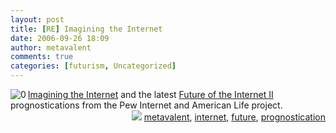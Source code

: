 ```yaml
---
layout: post
title: [RE] Imagining the Internet
date: 2006-09-26 18:09
author: metavalent
comments: true
categories: [futurism, Uncategorized]
---
```

<!--Lead Photo --><a href="http://www.elon.edu/predictions/"><img border="0" align="left" alt="0" src="http://metavalent.info/images/pew.internet.life.logo.jpg" /></a><!-- Commentary --><a href="http://www.elon.edu/predictions/">Imagining the Internet</a> and the latest <a href="http://www.pewinternet.org/PPF/r/188/report_display.asp">Future of the Internet II</a> prognostications from the Pew Internet and American Life project.
<!-- Tags -->
<div align="right"><img border="0" src="http://metavalent.info/images/technorati.bug.10x10.jpg" /> <a rel="tag" href="http://technorati.com/tag/metavalent">metavalent</a>, <a rel="tag" href="http://technorati.com/tag/internet">internet</a>, <a rel="tag" href="http://technorati.com/tag/future">future</a>, <a rel="tag" href="http://technorati.com/tag/prognostication">prognostication</a></div>
<!-- //End Tags -->
